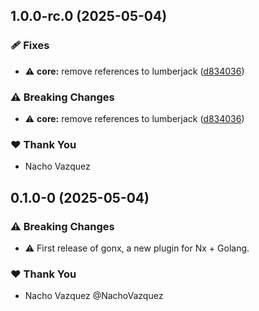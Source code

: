 ## 1.0.0-rc.0 (2025-05-04)

### 🩹 Fixes

- ⚠️  **core:** remove references to lumberjack ([d834036](https://github.com/naxodev/oss/commit/d834036))

### ⚠️  Breaking Changes

- ⚠️  **core:** remove references to lumberjack ([d834036](https://github.com/naxodev/oss/commit/d834036))

### ❤️ Thank You

- Nacho Vazquez

## 0.1.0-0 (2025-05-04)

### ⚠️  Breaking Changes

- ⚠️  First release of gonx, a new plugin for Nx + Golang.

### ❤️ Thank You

- Nacho Vazquez @NachoVazquez
